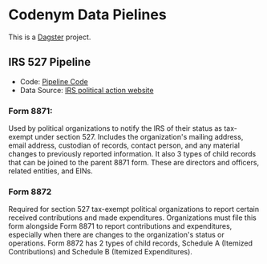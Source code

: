 # Codenym Data Pielines

This is a [Dagster](https://dagster.io/) project.

## IRS 527 Pipeline

+ Code: [Pipeline Code](datanym/assets/IRS527)
+ Data Source: [IRS political action website](https://www.irs.gov/charities-non-profits/political-organizations/political-organization-filing-and-disclosure)

### Form 8871: 

Used by political organizations to notify the IRS of their status as tax-exempt under section 527.  Includes the organization's mailing address, email address, custodian of records, contact person, and any material changes to previously reported information.  It also 3 types of child records that can be joined to the parent 8871 form.  These are directors and officers, related entities, and EINs.

### Form 8872

Required for section 527 tax-exempt political organizations to report certain received contributions and made expenditures.  Organizations must file this form alongside Form 8871 to report contributions and expenditures, especially when there are changes to the organization's status or operations.  Form 8872 has 2 types of child records, Schedule A (Itemized Contributions) and Schedule B (Itemized Expenditures).
